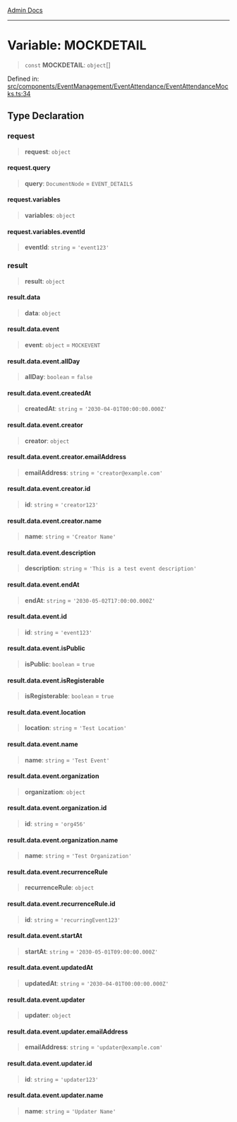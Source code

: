 [Admin Docs](/)

---

# Variable: MOCKDETAIL

> `const` **MOCKDETAIL**: `object`[]

Defined in: [src/components/EventManagement/EventAttendance/EventAttendanceMocks.ts:34](https://github.com/PalisadoesFoundation/talawa-admin/blob/main/src/components/EventManagement/EventAttendance/EventAttendanceMocks.ts#L34)

## Type Declaration

### request

> **request**: `object`

#### request.query

> **query**: `DocumentNode` = `EVENT_DETAILS`

#### request.variables

> **variables**: `object`

#### request.variables.eventId

> **eventId**: `string` = `'event123'`

### result

> **result**: `object`

#### result.data

> **data**: `object`

#### result.data.event

> **event**: `object` = `MOCKEVENT`

#### result.data.event.allDay

> **allDay**: `boolean` = `false`

#### result.data.event.createdAt

> **createdAt**: `string` = `'2030-04-01T00:00:00.000Z'`

#### result.data.event.creator

> **creator**: `object`

#### result.data.event.creator.emailAddress

> **emailAddress**: `string` = `'creator@example.com'`

#### result.data.event.creator.id

> **id**: `string` = `'creator123'`

#### result.data.event.creator.name

> **name**: `string` = `'Creator Name'`

#### result.data.event.description

> **description**: `string` = `'This is a test event description'`

#### result.data.event.endAt

> **endAt**: `string` = `'2030-05-02T17:00:00.000Z'`

#### result.data.event.id

> **id**: `string` = `'event123'`

#### result.data.event.isPublic

> **isPublic**: `boolean` = `true`

#### result.data.event.isRegisterable

> **isRegisterable**: `boolean` = `true`

#### result.data.event.location

> **location**: `string` = `'Test Location'`

#### result.data.event.name

> **name**: `string` = `'Test Event'`

#### result.data.event.organization

> **organization**: `object`

#### result.data.event.organization.id

> **id**: `string` = `'org456'`

#### result.data.event.organization.name

> **name**: `string` = `'Test Organization'`

#### result.data.event.recurrenceRule

> **recurrenceRule**: `object`

#### result.data.event.recurrenceRule.id

> **id**: `string` = `'recurringEvent123'`

#### result.data.event.startAt

> **startAt**: `string` = `'2030-05-01T09:00:00.000Z'`

#### result.data.event.updatedAt

> **updatedAt**: `string` = `'2030-04-01T00:00:00.000Z'`

#### result.data.event.updater

> **updater**: `object`

#### result.data.event.updater.emailAddress

> **emailAddress**: `string` = `'updater@example.com'`

#### result.data.event.updater.id

> **id**: `string` = `'updater123'`

#### result.data.event.updater.name

> **name**: `string` = `'Updater Name'`
